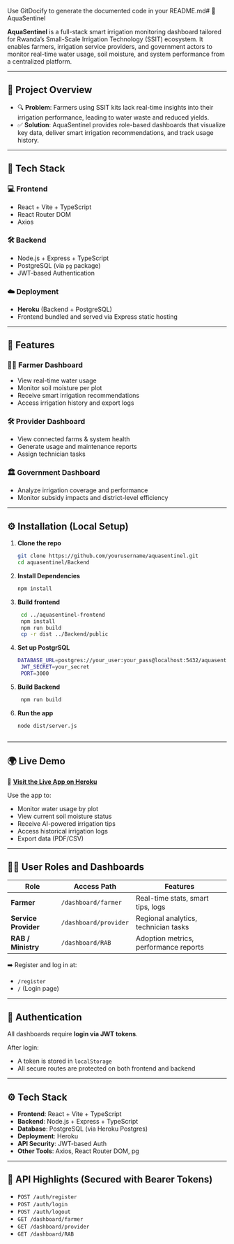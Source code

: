 Use GitDocify to generate the documented code in your README.md# 🌱 AquaSentinel

**AquaSentinel** is a full-stack smart irrigation monitoring dashboard tailored for Rwanda’s Small-Scale Irrigation Technology (SSIT) ecosystem. It enables farmers, irrigation service providers, and government actors to monitor real-time water usage, soil moisture, and system performance from a centralized platform.

---

## 📌 Project Overview

- 🔍 **Problem**: Farmers using SSIT kits lack real-time insights into their irrigation performance, leading to water waste and reduced yields.
- ✅ **Solution**: AquaSentinel provides role-based dashboards that visualize key data, deliver smart irrigation recommendations, and track usage history.

---

## 🔧 Tech Stack

### 💻 Frontend
- React + Vite + TypeScript
- React Router DOM
- Axios

### 🛠 Backend
- Node.js + Express + TypeScript
- PostgreSQL (via `pg` package)
- JWT-based Authentication

### ☁️ Deployment
- **Heroku** (Backend + PostgreSQL)
- Frontend bundled and served via Express static hosting

---

## 🚀 Features

### 👩‍🌾 Farmer Dashboard
- View real-time water usage
- Monitor soil moisture per plot
- Receive smart irrigation recommendations
- Access irrigation history and export logs

### 🛠 Provider Dashboard
- View connected farms & system health
- Generate usage and maintenance reports
- Assign technician tasks

### 🏛️ Government Dashboard
- Analyze irrigation coverage and performance
- Monitor subsidy impacts and district-level efficiency

---

## ⚙️ Installation (Local Setup)

1. **Clone the repo**
   ```bash
   git clone https://github.com/yourusername/aquasentinel.git
   cd aquasentinel/Backend
2. **Install Dependencies**
   ```bash
   npm install

3. **Build frontend**
   ```bash
    cd ../aquasentinel-frontend
    npm install
    npm run build
    cp -r dist ../Backend/public


4. **Set up PostgrSQL**
   ```bash
   DATABASE_URL=postgres://your_user:your_pass@localhost:5432/aquasentineldb
    JWT_SECRET=your_secret
    PORT=3000

5. **Build Backend**
   ```bash
    npm run build

6. **Run the app**
   ```bash
   node dist/server.js



---

## 🌍 Live Demo

🔗 [**Visit the Live App on Heroku**](https://aqua-sentinel-109c335846c9.herokuapp.com)

Use the app to:
- Monitor water usage by plot
- View current soil moisture status
- Receive AI-powered irrigation tips
- Access historical irrigation logs
- Export data (PDF/CSV)

---

## 🧑‍💻 User Roles and Dashboards

| Role             | Access Path                     | Features |
|------------------|----------------------------------|----------|
| **Farmer**       | `/dashboard/farmer`             | Real-time stats, smart tips, logs |
| **Service Provider** | `/dashboard/provider`        | Regional analytics, technician tasks |
| **RAB / Ministry**   | `/dashboard/RAB`             | Adoption metrics, performance reports |

➡️ Register and log in at:
- `/register`
- `/` (Login page)

---

## 🔐 Authentication

All dashboards require **login via JWT tokens**.

After login:
- A token is stored in `localStorage`
- All secure routes are protected on both frontend and backend

---

## ⚙️ Tech Stack

- **Frontend**: React + Vite + TypeScript
- **Backend**: Node.js + Express + TypeScript
- **Database**: PostgreSQL (via Heroku Postgres)
- **Deployment**: Heroku
- **API Security**: JWT-based Auth
- **Other Tools**: Axios, React Router DOM, pg

---

## 🔎 API Highlights (Secured with Bearer Tokens)

- `POST /auth/register`
- `POST /auth/login`
- `POST /auth/logout`
- `GET /dashboard/farmer`
- `GET /dashboard/provider`
- `GET /dashboard/RAB`


